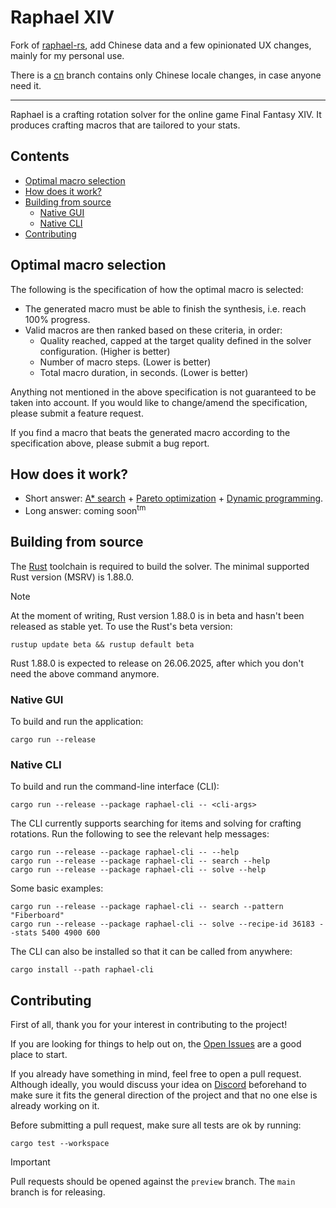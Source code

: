 # Raphael XIV

Fork of [raphael-rs](https://github.com/KonaeAkira/raphael-rs), add Chinese data and a few opinionated UX changes, mainly for my personal use.

There is a [cn](https://github.com/Asvel/ffxiv-raphael-cn/tree/cn) branch contains only Chinese locale changes, in case anyone need it.

---

Raphael is a crafting rotation solver for the online game Final Fantasy XIV.
It produces crafting macros that are tailored to your stats.

## Contents <!-- omit in toc -->

* [Optimal macro selection](#optimal-macro-selection)
* [How does it work?](#how-does-it-work)
* [Building from source](#building-from-source)
  * [Native GUI](#native-gui)
  * [Native CLI](#native-cli)
* [Contributing](#contributing)

## Optimal macro selection

The following is the specification of how the optimal macro is selected:

* The generated macro must be able to finish the synthesis, i.e. reach 100% progress.
* Valid macros are then ranked based on these criteria, in order:
  * Quality reached, capped at the target quality defined in the solver configuration. (Higher is better)
  * Number of macro steps. (Lower is better)
  * Total macro duration, in seconds. (Lower is better)

Anything not mentioned in the above specification is not guaranteed to be taken into account.
If you would like to change/amend the specification, please submit a feature request.

If you find a macro that beats the generated macro according to the specification above, please submit a bug report.

## How does it work?

* Short answer: [A* search](https://en.wikipedia.org/wiki/A*_search_algorithm) + [Pareto optimization](https://en.wikipedia.org/wiki/Multi-objective_optimization) + [Dynamic programming](https://en.wikipedia.org/wiki/Dynamic_programming).
* Long answer: coming soon<sup>tm</sup>

## Building from source

The [Rust](https://www.rust-lang.org/) toolchain is required to build the solver.
The minimal supported Rust version (MSRV) is 1.88.0.

> [!NOTE]  
> At the moment of writing, Rust version 1.88.0 is in beta and hasn't been released as stable yet.
> To use the Rust's beta version:
>
> ```
> rustup update beta && rustup default beta
> ```
>
> Rust 1.88.0 is expected to release on 26.06.2025, after which you don't need the above command anymore.

### Native GUI

To build and run the application:

```
cargo run --release
```

### Native CLI

To build and run the command-line interface (CLI):

```
cargo run --release --package raphael-cli -- <cli-args>
```

The CLI currently supports searching for items and solving for crafting rotations. Run the following to see the relevant help messages:
```
cargo run --release --package raphael-cli -- --help
cargo run --release --package raphael-cli -- search --help
cargo run --release --package raphael-cli -- solve --help
```

Some basic examples:
```
cargo run --release --package raphael-cli -- search --pattern "Fiberboard"
cargo run --release --package raphael-cli -- solve --recipe-id 36183 --stats 5400 4900 600
```

The CLI can also be installed so that it can be called from anywhere:

```
cargo install --path raphael-cli
```

## Contributing

First of all, thank you for your interest in contributing to the project!

If you are looking for things to help out on, the [Open Issues](https://github.com/KonaeAkira/raphael-rs/issues) are a good place to start.

If you already have something in mind, feel free to open a pull request.
Although ideally, you would discuss your idea on [Discord](https://discord.com/invite/m2aCy3y8he) beforehand to make sure it fits the general direction of the project and that no one else is already working on it.

Before submitting a pull request, make sure all tests are ok by running:
```
cargo test --workspace
```

> [!IMPORTANT]  
> Pull requests should be opened against the `preview` branch. The `main` branch is for releasing.
